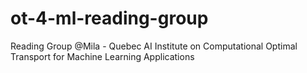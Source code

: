 # ot-4-ml-reading-group
Reading Group @Mila - Quebec AI Institute on Computational Optimal Transport for Machine Learning Applications
